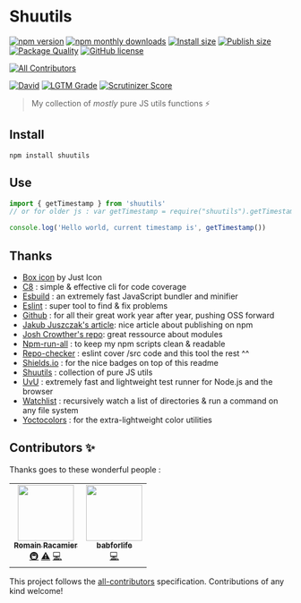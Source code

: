 # Shuutils

[![npm version](https://img.shields.io/npm/v/shuutils.svg?color=informational)](https://www.npmjs.com/package/shuutils)
[![npm monthly downloads](https://img.shields.io/npm/dm/shuutils.svg?color=informational)](https://www.npmjs.com/package/shuutils)
[![Install size](https://badgen.net/packagephobia/install/shuutils)](https://packagephobia.com/result?p=shuutils)
[![Publish size](https://img.shields.io/bundlephobia/min/shuutils?label=publish%20size)](https://bundlephobia.com/package/shuutils)
[![Package Quality](https://npm.packagequality.com/shield/shuutils.svg)](https://packagequality.com/#?package=shuutils)
[![GitHub license](https://img.shields.io/github/license/shuunen/shuutils.svg?color=informational)](https://github.com/Shuunen/shuutils/blob/master/LICENSE)
<!-- ALL-CONTRIBUTORS-BADGE:START - Do not remove or modify this section -->
[![All Contributors](https://img.shields.io/badge/all_contributors-2-orange.svg?style=flat-square)](#contributors-)
<!-- ALL-CONTRIBUTORS-BADGE:END -->

[![David](https://img.shields.io/david/shuunen/shuutils.svg)](https://david-dm.org/shuunen/shuutils)
[![LGTM Grade](https://img.shields.io/lgtm/grade/javascript/github/Shuunen/shuutils.svg)](https://lgtm.com/projects/g/Shuunen/shuutils)
[![Scrutinizer Score](https://scrutinizer-ci.com/g/Shuunen/shuutils/badges/quality-score.png?b=master)](https://scrutinizer-ci.com/g/Shuunen/shuutils)

> My collection of *mostly* pure JS utils functions :zap:

## Install

`npm install shuutils`

## Use

```js
import { getTimestamp } from 'shuutils'
// or for older js : var getTimestamp = require("shuutils").getTimestamp

console.log('Hello world, current timestamp is', getTimestamp())
```

## Thanks

- [Box icon](https://www.iconfinder.com/icons/2123914/app_box_essential_ui_icon) by Just Icon
- [C8](https://github.com/bcoe/c8) : simple & effective cli for code coverage
- [Esbuild](https://github.com/evanw/esbuild) : an extremely fast JavaScript bundler and minifier
- [Eslint](https://eslint.org) : super tool to find & fix problems
- [Github](https://github.com) : for all their great work year after year, pushing OSS forward
- [Jakub Juszczak's article](https://hackernoon.com/how-to-publish-your-package-on-npm-7fc1f5aae600): nice article about publishing on npm
- [Josh Crowther's repo](https://github.com/jshcrowthe/howto-browser-modules): great ressource about modules
- [Npm-run-all](https://github.com/mysticatea/npm-run-all) : to keep my npm scripts clean & readable
- [Repo-checker](https://github.com/Shuunen/repo-checker) : eslint cover /src code and this tool the rest ^^
- [Shields.io](https://shields.io) : for the nice badges on top of this readme
- [Shuutils](https://github.com/Shuunen/shuutils) : collection of pure JS utils
- [UvU](https://github.com/lukeed/uvu) : extremely fast and lightweight test runner for Node.js and the browser
- [Watchlist](https://github.com/lukeed/watchlist) : recursively watch a list of directories & run a command on any file system
- [Yoctocolors](https://github.com/sindresorhus/yoctocolors) : for the extra-lightweight color utilities

## Contributors ✨

Thanks goes to these wonderful people :

<!-- ALL-CONTRIBUTORS-LIST:START - Do not remove or modify this section -->
<!-- prettier-ignore-start -->
<!-- markdownlint-disable -->
<table>
  <tr>
    <td align="center"><a href="https://fr.linkedin.com/in/romainracamier"><img src="https://avatars.githubusercontent.com/u/439158?v=4?s=100" width="100px;" alt=""/><br /><sub><b>Romain Racamier</b></sub></a><br /><a href="#infra-Shuunen" title="Infrastructure (Hosting, Build-Tools, etc)">🚇</a> <a href="https://github.com/Shuunen/shuutils/commits?author=Shuunen" title="Tests">⚠️</a> <a href="https://github.com/Shuunen/shuutils/commits?author=Shuunen" title="Code">💻</a></td>
    <td align="center"><a href="https://github.com/babforlife"><img src="https://avatars.githubusercontent.com/u/55501953?v=4?s=100" width="100px;" alt=""/><br /><sub><b>babforlife</b></sub></a><br /><a href="https://github.com/Shuunen/shuutils/commits?author=babforlife" title="Code">💻</a></td>
  </tr>
</table>

<!-- markdownlint-restore -->
<!-- prettier-ignore-end -->

<!-- ALL-CONTRIBUTORS-LIST:END -->

This project follows the [all-contributors](https://github.com/all-contributors/all-contributors) specification. Contributions of any kind welcome!
